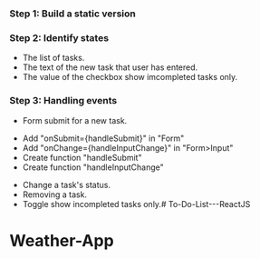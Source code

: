 ### Step 1: Build a static version

### Step 2: Identify states
- The list of tasks.
- The text of the new task that user has entered.
- The value of the checkbox show imcompleted tasks only.

### Step 3: Handling events
- Form submit for a new task.
 + Add "onSubmit={handleSubmit}" in "Form"
 + Add "onChange={handleInputChange}" in "Form>Input"
 + Create function "handleSubmit"
 + Create function "handleInputChange"
 
- Change a task's status.
- Removing a task.
- Toggle show incompleted tasks only.# To-Do-List---ReactJS
# Weather-App

